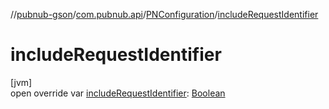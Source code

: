 //[pubnub-gson](../../../index.md)/[com.pubnub.api](../index.md)/[PNConfiguration](index.md)/[includeRequestIdentifier](include-request-identifier.md)

# includeRequestIdentifier

[jvm]\
open override var [includeRequestIdentifier](include-request-identifier.md): [Boolean](https://kotlinlang.org/api/latest/jvm/stdlib/kotlin/-boolean/index.html)
